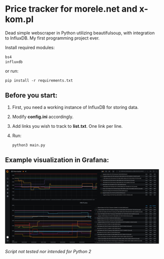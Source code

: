 # Price tracker for morele.net and x-kom.pl

Dead simple webscraper in Python utilizing beautifulsoup, with integration to InfluxDB. My first programming project ever.

Install required modules:

```
bs4
influxdb
```

or run:

```
pip install -r requirements.txt
```

## Before you start:

1. First, you need a working instance of InfluxDB for storing data.

2. Modify **config.ini** accordingly.

3. Add links you wish to track to **list.txt**. One link per line.

4. Run: 

   ```
   python3 main.py
   ```



## Example visualization in Grafana:

![visualization in grafana](misc/tracker.png)



*Script not tested nor intended for Python 2*